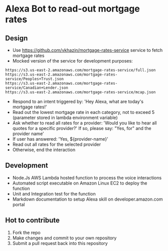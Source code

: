 # Alexa Bot to read-out mortgage rates

## Design

* Use https://github.com/vkhazin/mortgage-rates-service service to fetch mortgage rates
* Mocked version of the service for development purposes:
```
https://s3.us-east-2.amazonaws.com/mortgage-rates-service/full.json
https://s3.us-east-2.amazonaws.com/mortgage-rates-service/Peoples+Trust.json
https://s3.us-east-2.amazonaws.com/mortgage-rates-service/Canadian+Lender.json
https://s3.us-east-2.amazonaws.com/mortgage-rates-service/mcap.json
```
* Respond to an intent triggered by: 'Hey Alexa, what are today's mortgage rates!'
* Read out the lowest mortgage rate in each category, not to exceed 5 (parameter stored in lambda environment variable)
* Ask whether to read all rates for a provider: 'Would you like to hear all quotes for a specific provider?' If so, please say: "Yes, for" and the provider name'
* If user has answered: 'Yes, ${provider-name}'
* Read out all rates for the selected provider
* Otherwise, end the interaction
 
## Development

* Node.Js AWS Lambda hosted function to process the voice interactions
* Automated script executable on Amazon Linux EC2 to deploy the function
* Unit and Integration test for the function
* Markdown documentation to setup Alexa skill on developer.amazon.com portal

## Hot to contribute

1. Fork the repo
2. Make changes and commit to your own repository
3. Submit a pull request back into this repository
